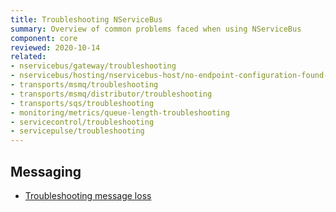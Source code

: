 ```yaml
---
title: Troubleshooting NServiceBus
summary: Overview of common problems faced when using NServiceBus
component: core
reviewed: 2020-10-14
related:
- nservicebus/gateway/troubleshooting
- nservicebus/hosting/nservicebus-host/no-endpoint-configuration-found-in-scanned-assemblies-exception
- transports/msmq/troubleshooting
- transports/msmq/distributor/troubleshooting
- transports/sqs/troubleshooting
- monitoring/metrics/queue-length-troubleshooting
- servicecontrol/troubleshooting
- servicepulse/troubleshooting
---
```


## Messaging

- [Troubleshooting message loss](message-loss.md)